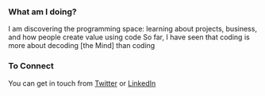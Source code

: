 ### What am I doing?

I am discovering the programming space: learning about projects, business, and how people create value using code
So far, I have seen that coding is more about decoding [the Mind] than coding


### To Connect

You can get in touch from [Twitter](https://twitter.com/atakanaltok) or [LinkedIn](https://www.linkedin.com/in/atakanaltok/)
